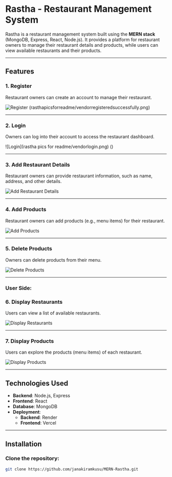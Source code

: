 # Rastha - Restaurant Management System

Rastha is a restaurant management system built using the **MERN stack** (MongoDB, Express, React, Node.js). It provides a platform for restaurant owners to manage their restaurant details and products, while users can view available restaurants and their products.

---

## Features

### 1. **Register**
Restaurant owners can create an account to manage their restaurant.

![Register](rasthapicsforreadme/vendorregister.png) (rasthapicsforreadme/vendorregisteredsuccessfully.png)

---

### 2. **Login**
Owners can log into their account to access the restaurant dashboard.

![Login](rastha pics for readme/vendorlogin.png) ()

---

### 3. **Add Restaurant Details**
Restaurant owners can provide restaurant information, such as name, address, and other details.

![Add Restaurant Details](url-to-your-image)

---

### 4. **Add Products**
Restaurant owners can add products (e.g., menu items) for their restaurant.

![Add Products](url-to-your-image)

---

### 5. **Delete Products**
Owners can delete products from their menu.

![Delete Products](url-to-your-image)

---

### User Side:

### 6. **Display Restaurants**
Users can view a list of available restaurants.

![Display Restaurants](url-to-your-image)

---

### 7. **Display Products**
Users can explore the products (menu items) of each restaurant.

![Display Products](url-to-your-image)

---

## Technologies Used

- **Backend**: Node.js, Express
- **Frontend**: React
- **Database**: MongoDB
- **Deployment**:
  - **Backend**: Render
  - **Frontend**: Vercel

---

## Installation

### Clone the repository:

```bash
git clone https://github.com/janakiramkusu/MERN-Rastha.git
